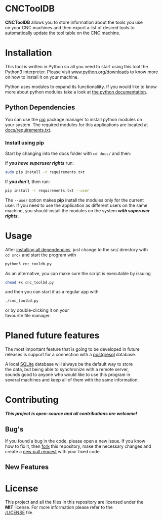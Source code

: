 # CNCToolDB

**CNCToolDB** allows you to store information about the tools you use <br>
on your CNC machines and then export a list of desired tools to <br>
automatically update the tool table on the CNC machine. <br>

# Installation

This tool is written in Python so all you need to start using this tool the <br>
Python3 interpreter. Please visit www.python.org/downloads to know more <br>
on how to install it on your machine.

Python uses modules to expand its functionaliity. If you would like to know <br>
more about python modules take a look at [the python documentation].

## Python Dependencies

You can use the [pip] package manager to install python modules on <br>
your system. The required modules for this applications are located at <br>
[docs/requirements.txt].

### Install using pip

Start by changing into the docs folder with `cd docs/` and then:

If ***you have superuser rights*** run:
```bash
sudo pip install -r requirements.txt
```

If ***you don't***, then run:
```bash
pip install -r requirements.txt --user
```

The `--user` option makes **pip** install the modules only for the current <br>
user. If you need to use the application as different users on the same <br>
machine, you should install the modules on the system ***with superuser <br>
rights***.

# Usage

After [installing all dependencies], just change to the src/ directory with <br>
`cd src/` and start the program with
```bash
python3 cnc_tooldb.py
```

As an alternative, you can make sure the script is executable by issuing <br>
```bash
chmod +x cnc_toolbd.py
```
and then you can start it as a regular app with <br>
```bash
./cnc_toolbd.py
```
or by double-clicking it on your <br>
favourite file manager.

# Planed future features

The most important feature that is going to be developed in future <br>
releases is support for a connection with a [postgresql] database. <br>

A local [SQLite] database will always be the default way to store <br>
the data, but being able to synchronize with a remote server, <br>
sounds good to anyone who would like to use this program in <br>
several machines and keep all of them with the same information.

# Contributing

***This project is open-source and all contributions are welcome!***

## Bug's

If you found a bug in the code, please open a new issue. If you know <br>
how to fix it, then [fork] this repository,
make the necessary changes and <br>
create a [new pull request] with your fixed code.

## New Features



# License

This project and all the files in this repository are licensed under the <br>
**MIT** license. For more information please refer to the <br>
[/LICENSE](/LICENSE) file.

[docs/requirements.txt]: /docs/requirements.txt
[pip]: https://pip.pypa.io/en/stable/
[fork]: https://guides.github.com/activities/forking/
[new pull request]: https://help.github.com/en/articles/creating-a-pull-request-from-a-fork
[postgresql]: www.postgresql.org
[SQLite]: https://sqlite.org/
[installing all dependencies]: #python-dependencies
[the python documentation]: https://docs.python.org/3/tutorial/modules.html
